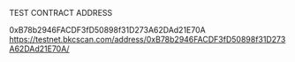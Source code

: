 TEST CONTRACT ADDRESS

0xB78b2946FACDF3fD50898f31D273A62DAd21E70A
https://testnet.bkcscan.com/address/0xB78b2946FACDF3fD50898f31D273A62DAd21E70A/
